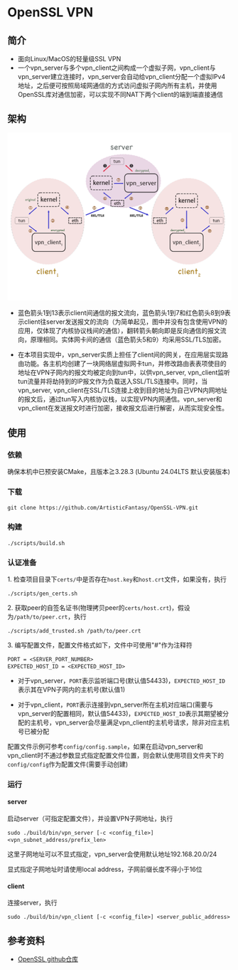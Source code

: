 # OpenSSL VPN

## 简介

- 面向Linux/MacOS的轻量级SSL VPN
- 一个vpn_server与多个vpn_client之间构成一个虚拟子网，vpn_client与vpn_server建立连接时，vpn_server会自动给vpn_client分配一个虚拟IPv4地址，之后便可按照局域网通信的方式访问虚拟子网内所有主机，并使用OpenSSL库对通信加密，可以实现不同NAT下两个client的端到端直接通信

## 架构

![OpenSSL VPN架构](images/openssl-vpn-architecture.png)

- 蓝色箭头1到13表示client间通信的报文流向，蓝色箭头1到7和红色箭头8到9表示client往server发送报文的流向（为简单起见，图中并没有包含使用VPN的应用，仅体现了内核协议栈间的通信），翻转箭头朝向即是反向通信的报文流向，原理相同。实体网卡间的通信（蓝色箭头5和9）均采用SSL/TLS加密。

- 在本项目实现中，vpn_server实质上担任了client间的网关，在应用层实现路由功能。各主机均创建了一块网络层虚拟网卡tun，并修改路由表表项使目的地址在VPN子网内的报文均被定向到tun中，以供vpn_server, vpn_client监听tun流量并将劫持到的IP报文作为负载送入SSL/TLS连接中。同时，当vpn_server, vpn_client在SSL/TLS连接上收到目的地址为自己VPN内网地址的报文后，通过tun写入内核协议栈，以实现VPN内网通信。vpn_server和vpn_client在发送报文时进行加密，接收报文后进行解密，从而实现安全性。

## 使用

### 依赖

确保本机中已预安装CMake，且版本≧3.28.3 (Ubuntu 24.04LTS 默认安装版本)

### 下载

```
git clone https://github.com/ArtisticFantasy/OpenSSL-VPN.git
```

### 构建

```
./scripts/build.sh
```

### 认证准备

1.&nbsp;检查项目目录下```certs/```中是否存在```host.key```和```host.crt```文件，如果没有，执行

```
./scripts/gen_certs.sh
```

2.&nbsp;获取peer的自签名证书(物理拷贝peer的```certs/host.crt```)，假设为```/path/to/peer.crt```，执行

```
./scripts/add_trusted.sh /path/to/peer.crt
```

3.&nbsp;编写配置文件，配置文件格式如下，文件中可使用"#"作为注释符

```
PORT = <SERVER_PORT_NUMBER>
EXPECTED_HOST_ID = <EXPECTED_HOST_ID>
```

- 对于vpn_server，```PORT```表示监听端口号(默认值54433)，```EXPECTED_HOST_ID```表示其在VPN子网内的主机号(默认值1)

- 对于vpn_client，```PORT```表示连接到vpn_server所在主机对应端口(需要与vpn_server的配置相同，默认值54433)，```EXPECTED_HOST_ID```表示其期望被分配的主机号，vpn_server会尽量满足vpn_client的主机号请求，除非对应主机号已被分配

配置文件示例可参考```config/config.sample```，如果在启动vpn_server和vpn_client时不通过参数显式指定配置文件位置，则会默认使用项目文件夹下的```config/config```作为配置文件(需要手动创建)

### 运行

#### server

启动server（可指定配置文件），并设置VPN子网地址，执行

```
sudo ./build/bin/vpn_server [-c <config_file>] <vpn_subnet_address/prefix_len>
```

这里子网地址可以不显式指定，vpn_server会使用默认地址192.168.20.0/24

显式指定子网地址时请使用local address，子网前缀长度不得小于16位

#### client

连接server，执行

```
sudo ./build/bin/vpn_client [-c <config_file>] <server_public_address>
```

## 参考资料

- [OpenSSL github仓库](https://github.com/openssl/openssl)
